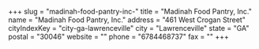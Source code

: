+++
slug = "madinah-food-pantry-inc-"
title = "Madinah Food Pantry, Inc."
name = "Madinah Food Pantry, Inc."
address = "461 West Crogan Street"
cityIndexKey = "city-ga-lawrenceville"
city = "Lawrenceville"
state = "GA"
postal = "30046"
website = ""
phone = "6784468737"
fax = ""
+++

